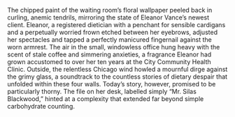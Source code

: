 The chipped paint of the waiting room’s floral wallpaper peeled back in curling, anemic tendrils, mirroring the state of Eleanor Vance’s newest client.  Eleanor, a registered dietician with a penchant for sensible cardigans and a perpetually worried frown etched between her eyebrows, adjusted her spectacles and tapped a perfectly manicured fingernail against the worn armrest. The air in the small, windowless office hung heavy with the scent of stale coffee and simmering anxieties, a fragrance Eleanor had grown accustomed to over her ten years at the City Community Health Clinic. Outside, the relentless Chicago wind howled a mournful dirge against the grimy glass, a soundtrack to the countless stories of dietary despair that unfolded within these four walls. Today’s story, however, promised to be particularly thorny.  The file on her desk, labelled simply “Mr. Silas Blackwood,” hinted at a complexity that extended far beyond simple carbohydrate counting.
